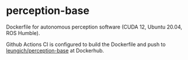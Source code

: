 # perception-base
Dockerfile for autonomous perception software (CUDA 12, Ubuntu 20.04, ROS Humble).

Github Actions CI is configured to build the Dockerfile and push to [leungjch/perception-base](https://hub.docker.com/repository/docker/leungjch/perception-) at Dockerhub.
